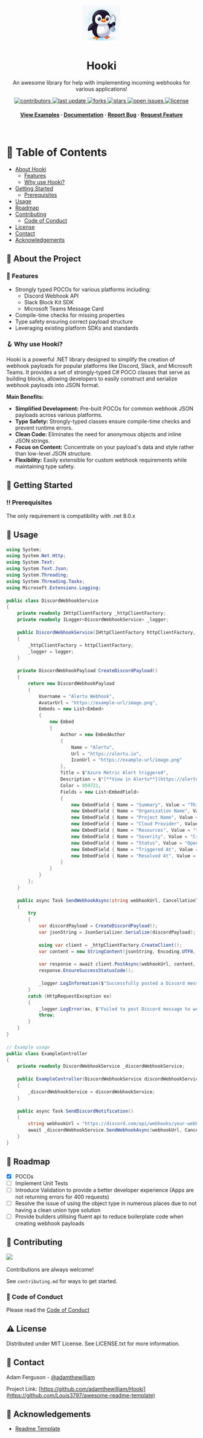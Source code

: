 <div align="center">

  <img src="./src/Hooki/hooki-icon.png" alt="logo" width="100" height="auto" />
  <h1>Hooki</h1>
  
  <p>
    An awesome library for help with implementing incoming webhooks for various applications! 
  </p>
  
<!-- Badges -->
<p>
  <a href="https://github.com/adamthewilliam/Hooki/graphs/contributors">
    <img src="https://img.shields.io/github/contributors/adamthewilliam/Hooki" alt="contributors" />
  </a>
  <a href="">
    <img src="https://img.shields.io/github/last-commit/adamthewilliam/Hooki" alt="last update" />
  </a>
  <a href="https://github.com/adamthewilliam/Hooki/network/members">
    <img src="https://img.shields.io/github/forks/adamthewilliam/Hooki" alt="forks" />
  </a>
  <a href="https://github.com/adamthewilliam/Hooki/stargazers">
    <img src="https://img.shields.io/github/stars/adamthewilliam/Hooki" alt="stars" />
  </a>
  <a href="https://github.com/adamthewilliam/Hooki/issues/">
    <img src="https://img.shields.io/github/issues/adamthewilliam/Hooki" alt="open issues" />
  </a>
  <a href="https://github.com/adamthewilliam/Hooki/blob/master/LICENSE">
    <img src="https://img.shields.io/github/license/adamthewilliam/Hooki.svg" alt="license" />
  </a>
</p>
   
<h4>
    <a href="https://github.com/adamthewilliam/Hooki/docs/examples">View Examples</a>
  <span> · </span>
    <a href="https://github.com/adamthewilliam/Hooki/docs/overview">Documentation</a>
  <span> · </span>
    <a href="https://github.com/adamthewilliam/Hooki/issues/">Report Bug</a>
  <span> · </span>
    <a href="https://github.com/adamthewilliam/Hooki/issues/">Request Feature</a>
  </h4>
</div>

<br />

<!-- Table of Contents -->
# :notebook_with_decorative_cover: Table of Contents

- [About Hooki](#star2-about-the-project)
  * [Features](#dart-features)
  * [Why use Hooki?](#key-why-use-hooki)
- [Getting Started](#toolbox-getting-started)
  * [Prerequisites](#bangbang-prerequisites)
- [Usage](#eyes-usage)
- [Roadmap](#compass-roadmap)
- [Contributing](#wave-contributing)
  * [Code of Conduct](#scroll-code-of-conduct)
- [License](#warning-license)
- [Contact](#handshake-contact)
- [Acknowledgements](#gem-acknowledgements)
  

<!-- About the Project -->
## :star2: About the Project

<!-- <div align="center"> 
  <img src="https://placehold.co/600x400?text=Your+Screenshot+here" alt="screenshot" />
</div> -->

<!-- Features -->
### :dart: Features

- Strongly typed POCOs for various platforms including:
  - Discord Webhook API
  - Slack Block Kit SDK
  - Microsoft Teams Message Card
- Compile-time checks for missing properties
- Type safety ensuring correct payload structure
- Leveraging existing platform SDKs and standards

<!-- Why use Hooki? -->
### :hook: Why use Hooki?

Hooki is a powerful .NET library designed to simplify the creation of webhook payloads for popular platforms like Discord, Slack, and Microsoft Teams. It provides a set of strongly-typed C# POCO classes that serve as building blocks, allowing developers to easily construct and serialize webhook payloads into JSON format.

**Main Benefits:**
- **Simplified Development:** Pre-built POCOs for common webhook JSON payloads across various platforms.
- **Type Safety:** Strongly-typed classes ensure compile-time checks and prevent runtime errors.
- **Clean Code:** Eliminates the need for anonymous objects and inline JSON strings.
- **Focus on Content:** Concentrate on your payload's data and style rather than low-level JSON structure.
- **Flexibility:** Easily extensible for custom webhook requirements while maintaining type safety.

<!-- Getting Started -->
## 	:toolbox: Getting Started

<!-- Prerequisites -->
### :bangbang: Prerequisites

The only requirement is compatibility with .net 8.0.x

<!-- Usage -->
## :eyes: Usage

```csharp
using System;
using System.Net.Http;
using System.Text;
using System.Text.Json;
using System.Threading;
using System.Threading.Tasks;
using Microsoft.Extensions.Logging;

public class DiscordWebhookService
{
    private readonly IHttpClientFactory _httpClientFactory;
    private readonly ILogger<DiscordWebhookService> _logger;

    public DiscordWebhookService(IHttpClientFactory httpClientFactory, ILogger<DiscordWebhookService> logger)
    {
        _httpClientFactory = httpClientFactory;
        _logger = logger;
    }

    private DiscordWebhookPayload CreateDiscordPayload()
    {
        return new DiscordWebhookPayload
        {
            Username = "Alertu Webhook",
            AvatarUrl = "https://example-url/image.png",
            Embeds = new List<Embed>
            {
                new Embed
                {
                    Author = new EmbedAuthor
                    {
                        Name = "Alertu",
                        Url = "https://alertu.io",
                        IconUrl = "https://example-url/image.png"
                    },
                    Title = $"Azure Metric Alert triggered",
                    Description = $"[**View in Alertu**](https://alertu.io) | [**View in Azure**](https://portal.azure.com)",
                    Color = 959721,
                    Fields = new List<EmbedField>
                    {
                        new EmbedField { Name = "Summary", Value = "This is a test summary", Inline = false },
                        new EmbedField { Name = "Organization Name", Value = "Test Organization", Inline = true },
                        new EmbedField { Name = "Project Name", Value = "Test Project", Inline = true },
                        new EmbedField { Name = "Cloud Provider", Value = "Azure", Inline = true },
                        new EmbedField { Name = "Resources", Value = "test-redis, test-postgreSQL", Inline = true },
                        new EmbedField { Name = "Severity", Value = "Critical", Inline = true },
                        new EmbedField { Name = "Status", Value = "Open", Inline = true },
                        new EmbedField { Name = "Triggered At", Value = DateTimeOffset.UtcNow.ToString("f"), Inline = true },
                        new EmbedField { Name = "Resolved At", Value = DateTimeOffset.UtcNow.ToString("f"), Inline = true }
                    }
                }
            }
        };
    }

    public async Task SendWebhookAsync(string webhookUrl, CancellationToken cancellationToken)
    {
        try
        {
            var discordPayload = CreateDiscordPayload();
            var jsonString = JsonSerializer.Serialize(discordPayload);

            using var client = _httpClientFactory.CreateClient();
            var content = new StringContent(jsonString, Encoding.UTF8, "application/json");

            var response = await client.PostAsync(webhookUrl, content, cancellationToken);
            response.EnsureSuccessStatusCode();

            _logger.LogInformation($"Successfully posted a Discord message to the webhook URL: {webhookUrl}");
        }
        catch (HttpRequestException ex)
        {
            _logger.LogError(ex, $"Failed to post Discord message to webhook URL: {webhookUrl}");
            throw;
        }
    }
}

// Example usage
public class ExampleController
{
    private readonly DiscordWebhookService _discordWebhookService;

    public ExampleController(DiscordWebhookService discordWebhookService)
    {
        _discordWebhookService = discordWebhookService;
    }

    public async Task SendDiscordNotification()
    {
        string webhookUrl = "https://discord.com/api/webhooks/your-webhook-url-here";
        await _discordWebhookService.SendWebhookAsync(webhookUrl, CancellationToken.None);
    }
}
```

<!-- Roadmap -->
## :compass: Roadmap

* [x] POCOs
* [ ] Implement Unit Tests
* [ ] Introduce Validation to provide a better developer experience (Apps are not returning errors for 400 requests)
* [ ] Resolve the issue of using the object type in numerous places due to not having a clean union type solution
* [ ] Provide builders utilising fluent api to reduce boilerplate code when creating webhook payloads

<!-- Contributing -->
## :wave: Contributing

<a href="https://github.com/adamthewilliam/Hooki/graphs/contributors">
  <img src="https://contrib.rocks/image?repo=adamthewilliam/Hooki" />
</a>

Contributions are always welcome!

See `contributing.md` for ways to get started.

<!-- Code of Conduct -->
### :scroll: Code of Conduct

Please read the [Code of Conduct](https://github.com/adamthewilliam/Hooki/blob/main/CODE_OF_CONDUCT.md)

<!-- License -->
## :warning: License

Distributed under MIT License. See LICENSE.txt for more information.

<!-- Contact -->
## :handshake: Contact

Adam Ferguson - [@adamthewilliam](https://twitter.com/adamthewilliam)

Project Link: [https://github.com/adamthewilliam/Hooki](https://github.com/Louis3797/awesome-readme-template)

<!-- Acknowledgments -->
## :gem: Acknowledgements

 - [Readme Template](https://github.com/Louis3797/awesome-readme-template)